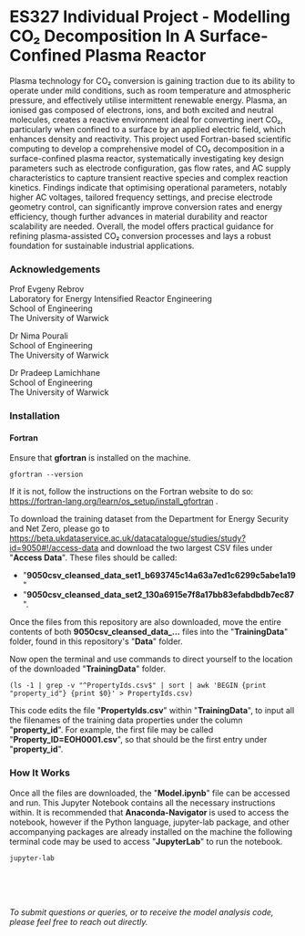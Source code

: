 # ES327 Individual Project - Modelling CO₂ Decomposition In A Surface-Confined Plasma Reactor
Plasma technology for CO₂ conversion is gaining traction due to its ability to operate under mild conditions, such as room temperature and atmospheric pressure, and effectively utilise intermittent renewable energy. Plasma, an ionised gas composed of electrons, ions, and both excited and neutral molecules, creates a reactive environment ideal for converting inert CO₂, particularly when confined to a surface by an applied electric field, which enhances density and reactivity. This project used Fortran-based scientific computing to develop a comprehensive model of CO₂ decomposition in a surface-confined plasma reactor, systematically investigating key design parameters such as electrode configuration, gas flow rates, and AC supply characteristics to capture transient reactive species and complex reaction kinetics. Findings indicate that optimising operational parameters, notably higher AC voltages, tailored frequency settings, and precise electrode geometry control, can significantly improve conversion rates and energy efficiency, though further advances in material durability and reactor scalability are needed. Overall, the model offers practical guidance for refining plasma-assisted CO₂ conversion processes and lays a robust foundation for sustainable industrial applications.

### Acknowledgements
Prof Evgeny Rebrov<br>
Laboratory for Energy Intensified Reactor Engineering<br>
School of Engineering<br>
The University of Warwick

Dr Nima Pourali<br>
School of Engineering<br>
The University of Warwick

Dr Pradeep Lamichhane<br>
School of Engineering<br>
The University of Warwick

### Installation
#### Fortran
Ensure that **gfortran** is installed on the machine.

```
gfortran --version
```
If it is not, follow the instructions on the Fortran website to do so: https://fortran-lang.org/learn/os_setup/install_gfortran .


To download the training dataset from the Department for Energy Security and Net Zero, please go to https://beta.ukdataservice.ac.uk/datacatalogue/studies/study?id=9050#!/access-data and download the two largest CSV files under "**Access Data**". These files should be called:
* "**9050csv_cleansed_data_set1_b693745c14a63a7ed1c6299c5abe1a19**"
* "**9050csv_cleansed_data_set2_130a6915e7f8a17bb83efabdbdb7ec87**". 

Once the files from this repository are also downloaded, move the entire contents of both **9050csv_cleansed_data_...** files into the "**TrainingData**" folder, found in this repository's "**Data**" folder. 

Now open the terminal and use commands to direct yourself to the location of the downloaded "**TrainingData**" folder.

```
(ls -1 | grep -v "^PropertyIds.csv$" | sort | awk 'BEGIN {print "property_id"} {print $0}' > PropertyIds.csv)
```

This code edits the file "**PropertyIds.csv**" within "**TrainingData**", to input all the filenames of the training data properties under the column "**property_id**". For example, the first file may be called "**Property_ID=EOH0001.csv**", so that should be the first entry under "**property_id**".

### How It Works
Once all the files are downloaded, the "**Model.ipynb**" file can be accessed and run. This Jupyter Notebook contains all the necessary instructions within. It is recommended that **Anaconda-Navigator** is used to access the notebook, however if the Python language, jupyter-lab package, and other accompanying packages are already installed on the machine the following terminal code may be used to access "**JupyterLab**" to run the notebook.

```
jupyter-lab
```
<br>
<br>
<br>

_To submit questions or queries, or to receive the model analysis code, please feel free to reach out directly._
